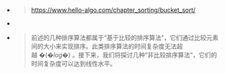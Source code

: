 - > https://www.hello-algo.com/chapter_sorting/bucket_sort/
-
- > 前述的几种排序算法都属于“基于比较的排序算法”，它们通过比较元素间的大小来实现排序。此类排序算法的时间复杂度无法超越 $�(�log⁡�)$ 。接下来，我们将探讨几种“非比较排序算法”，它们的时间复杂度可以达到线性水平。